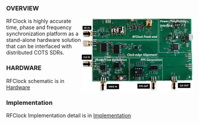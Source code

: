 ### OVERVIEW
<img src="./images/RFClock.jpg" alt="RFClock Board" width="300" height="200" align="right"/>

RFClock is highly accurate time, phase and frequency synchronization platform as a stand-alone hardware solution that can be interfaced with distributed COTS SDRs.

### HARDWARE
RFClock schematic is in [Hardware](Hardware/)

### Implementation
RFClock Implementation detail is in [Implementation](Implementation/RFClock_implementation.txt)